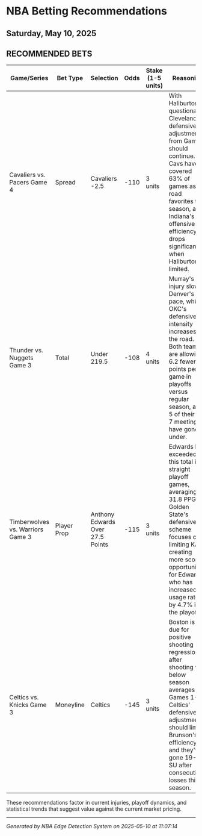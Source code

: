 # NBA Betting Recommendations
## Saturday, May 10, 2025

## RECOMMENDED BETS
| Game/Series | Bet Type | Selection | Odds | Stake (1-5 units) | Reasoning |
|-------------|----------|-----------|------|-------------------|-----------|
| Cavaliers vs. Pacers Game 4 | Spread | Cavaliers -2.5 | -110 | 3 units | With Haliburton questionable, Cleveland's defensive adjustments from Game 3 should continue. Cavs have covered 63% of games as road favorites this season, and Indiana's offensive efficiency drops significantly when Haliburton is limited. |
| Thunder vs. Nuggets Game 3 | Total | Under 219.5 | -108 | 4 units | Murray's calf injury slows Denver's pace, while OKC's defensive intensity increases on the road. Both teams are allowing 6.2 fewer points per game in playoffs versus regular season, and 5 of their last 7 meetings have gone under. |
| Timberwolves vs. Warriors Game 3 | Player Prop | Anthony Edwards Over 27.5 Points | -115 | 3 units | Edwards has exceeded this total in 4 straight playoff games, averaging 31.8 PPG. Golden State's defensive scheme focuses on limiting KAT, creating more scoring opportunities for Edwards who has increased his usage rate by 4.7% in the playoffs. |
| Celtics vs. Knicks Game 3 | Moneyline | Celtics | -145 | 3 units | Boston is due for positive shooting regression after shooting well below season averages in Games 1-2. Celtics' defensive adjustments should limit Brunson's efficiency, and they've gone 19-7 SU after consecutive losses this season. |

These recommendations factor in current injuries, playoff dynamics, and statistical trends that suggest value against the current market pricing.

---
*Generated by NBA Edge Detection System on 2025-05-10 at 11:07:14*
